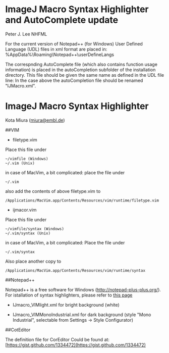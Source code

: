 # ImageJ Macro Syntax Highlighter and AutoComplete update

Peter J. Lee NHFML

For the current version of Notepad++ (for Windows) User Defined Language (UDL) files in xml format are placed in:
%AppData%\Roaming\Notepad++\userDefineLangs

The correspnding AutoComplete file (which also contains function usage information) is placed in the autoCompletion
subfolder of the installation directory. This file should be given the same name as defined in the UDL file line:
 <UserLang name="IJMacro" ext="ijm" udlVersion="2.1">
In the case above the autoCompletion file should be renamed "IJMacro.xml".


# ImageJ Macro Syntax Highlighter

Kota Miura (miura@embl.de)

##VIM

- filetype.vim

Place this file under 

	~/vimfile (Windows)
	~/.vim (Unix)

in case of MacVim, a bit complicated:
place the file under 

	~/.vim 

also add the contents of above filetype.vim to 

	/Applications/MacVim.app/Contents/Resources/vim/runtime/filetype.vim


- ijmacor.vim

Place this file under 

	~/vimfile/syntax (Windows)
	~/.vim/syntax (Unix)
	
in case of MacVim, a bit complicated:
Place the file under 
	
	~/.vim/syntax 
Also place another copy to 
	
	/Applications/MacVim.app/Contents/Resources/vim/runtime/syntax


##Notepad++

Notepad++ is a free software for Windows (http://notepad-plus-plus.org/).
For istallation of syntax highlighters, please refer to [this page](http://sourceforge.net/apps/mediawiki/notepad-plus/index.php?title=Syntax_Highlighting_Sharing)

- IJmacro_VIMlight.xml
	for bright background (white)

- IJmacro_VIMMonoIndustrial.xml
	for dark background (style "Mono Industrial", selectable from Settings -> Style Configurator)

##CotEditor

The definition file for CorEditor Could be found at:
[https://gist.github.com/1334472](https://gist.github.com/1334472)


